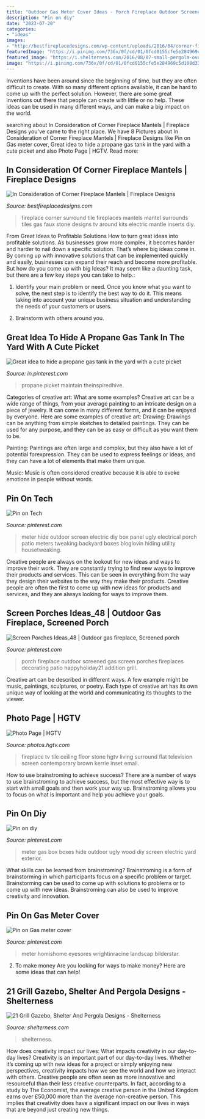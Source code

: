 ```yaml
---
title: "Outdoor Gas Meter Cover Ideas - Porch Fireplace Outdoor Screened Gas Screen Porches Fireplaces Decorating Patio Happyholiday21 Addition Grill"
description: "Pin on diy"
date: "2023-07-20"
categories:
- "ideas"
images:
- "http://bestfireplacedesigns.com/wp-content/uploads/2016/04/corner-fireplace-mantels-and-surrounds.jpg"
featuredImage: "https://i.pinimg.com/736x/0f/cd/01/0fcd0155cfe5e284969c5d108d33ebd6.jpg"
featured_image: "https://i.shelterness.com/2016/08/07-small-pergola-over-the-grill-for-maximum-ventilation-and-to-take-less-space.jpg"
image: "https://i.pinimg.com/736x/0f/cd/01/0fcd0155cfe5e284969c5d108d33ebd6.jpg"
---
```



Inventions have been around since the beginning of time, but they are often difficult to create. With so many different options available, it can be hard to come up with the perfect solution. However, there are some great inventions out there that people can create with little or no help. These ideas can be used in many different ways, and can make a big impact on the world.

	

		
searching about In Consideration of Corner Fireplace Mantels | Fireplace Designs you've came to the right place. We have 8 Pictures about In Consideration of Corner Fireplace Mantels | Fireplace Designs like Pin on Gas meter cover, Great idea to hide a propane gas tank in the yard with a cute picket and also Photo Page | HGTV. Read more:
		
    
## In Consideration Of Corner Fireplace Mantels | Fireplace Designs

<img loading=lazy src="http://bestfireplacedesigns.com/wp-content/uploads/2016/04/corner-fireplace-mantels-and-surrounds.jpg" onerror="this.onerror=null;this.src='https://tse1.mm.bing.net/th?id=OIP.CU5-jKLeSDIBajBroOrGAgHaFj&amp;pid=15.1';" alt="In Consideration of Corner Fireplace Mantels | Fireplace Designs">

_Source: bestfireplacedesigns.com_

>fireplace corner surround tile fireplaces mantels mantel surrounds tiles gas faux stone designs tv around kits electric mantle inserts diy. 

	

From Great Ideas to Profitable Solutions
How to turn great ideas into profitable solutions. As businesses grow more complex, it becomes harder and harder to nail down a specific solution. That’s where big ideas come in. By coming up with innovative solutions that can be implemented quickly and easily, businesses can expand their reach and become more profitable.
But how do you come up with big Ideas? It may seem like a daunting task, but there are a few key steps you can take to help.:

1) Identify your main problem or need. Once you know what you want to solve, the next step is to identify the best way to do it. This means taking into account your unique business situation and understanding the needs of your customers or users.

2) Brainstorm with others around you.

    
## Great Idea To Hide A Propane Gas Tank In The Yard With A Cute Picket

<img loading=lazy src="https://i.pinimg.com/736x/0f/cd/01/0fcd0155cfe5e284969c5d108d33ebd6.jpg" onerror="this.onerror=null;this.src='https://tse3.mm.bing.net/th?id=OIP.aFESEyjByX1uJqj1E6Xz9QHaLH&amp;pid=15.1';" alt="Great idea to hide a propane gas tank in the yard with a cute picket">

_Source: in.pinterest.com_

>propane picket maintain theinspiredhive. 

	

Categories of creative art: What are some examples?
Creative art can be a wide range of things, from your average painting to an intricate design on a piece of jewelry. It can come in many different forms, and it can be enjoyed by everyone. Here are some examples of creative art:
Drawing: Drawings can be anything from simple sketches to detailed paintings. They can be used for any purpose, and they can be as easy or difficult as you want them to be.

Painting: Paintings are often large and complex, but they also have a lot of potential forexpression. They can be used to express feelings or ideas, and they can have a lot of elements that make them unique.

Music: Music is often considered creative because it is able to evoke emotions in people without words.

    
## Pin On Tech

<img loading=lazy src="https://i.pinimg.com/originals/41/ed/23/41ed23edf6a5beed7813d7538baf70a2.jpg" onerror="this.onerror=null;this.src='https://tse4.mm.bing.net/th?id=OIP.-7aNjzYm_ZCwx0usU_pZdQHaLH&amp;pid=15.1';" alt="Pin on Tech">

_Source: pinterest.com_

>meter hide outdoor screen electric diy box panel ugly electrical porch patio meters tweaking backyard boxes bloglovin hiding utility housetweaking. 

	

Creative people are always on the lookout for new ideas and ways to improve their work. They are constantly trying to find new ways to improve their products and services. This can be seen in everything from the way they design their websites to the way they make their products. Creative people are often the first to come up with new ideas for products and services, and they are always looking for ways to improve them.

    
## Screen Porches Ideas_48 | Outdoor Gas Fireplace, Screened Porch

<img loading=lazy src="https://i.pinimg.com/originals/2f/fa/7d/2ffa7d2a667cd11ead0484306b3c1122.jpg" onerror="this.onerror=null;this.src='https://tse3.mm.bing.net/th?id=OIP.aFmk_3DOOp3YLNae91JQVAHaLJ&amp;pid=15.1';" alt="Screen Porches Ideas_48 | Outdoor gas fireplace, Screened porch">

_Source: pinterest.com_

>porch fireplace outdoor screened gas screen porches fireplaces decorating patio happyholiday21 addition grill. 

	

Creative art can be described in different ways. A few example might be music, paintings, sculptures, or poetry. Each type of creative art has its own unique way of looking at the world and communicating its thoughts to the viewer.

    
## Photo Page | HGTV

<img loading=lazy src="http://hgtvhome.sndimg.com/content/dam/images/hgtv/fullset/2012/6/12/3/DP_Kerrie-Kell-Living-Room-Fireplace_s3x4.jpg.rend.hgtvcom.616.822.suffix/1400975959344.jpeg" onerror="this.onerror=null;this.src='https://tse4.mm.bing.net/th?id=OIP.YGvr9efoKqSlGq_aSet9-wHaJ4&amp;pid=15.1';" alt="Photo Page | HGTV">

_Source: photos.hgtv.com_

>fireplace tv tile ceiling floor stone hgtv living surround flat television screen contemporary brown kerrie inset email. 

	

How to use brainstroming to achieve success?
There are a number of ways to use brainstroming to achieve success, but the most effective way is to start with small goals and then work your way up. Brainstroming allows you to focus on what is important and help you achieve your goals.

    
## Pin On Diy

<img loading=lazy src="https://i.pinimg.com/736x/3a/46/1d/3a461dffc703c6bfba1d399fb016b1ab--outdoor-decor-outdoor-spaces.jpg" onerror="this.onerror=null;this.src='https://tse1.mm.bing.net/th?id=OIP.54ajmtOs-C_BxmB1qFpUEwHaJ4&amp;pid=15.1';" alt="Pin on diy">

_Source: pinterest.com_

>meter gas box boxes hide outdoor ugly wood diy screen electric yard exterior. 

	

What skills can be learned from brainstroming?
Brainstroming is a form of brainstorming in which participants focus on a specific problem or target. Brainstorming can be used to come up with solutions to problems or to come up with new ideas. Brainstroming can also be used to improve creativity and innovation.

    
## Pin On Gas Meter Cover

<img loading=lazy src="https://i.pinimg.com/736x/1d/d4/cd/1dd4cd79bc38c9f9ef6335ec78e1c973.jpg" onerror="this.onerror=null;this.src='https://tse1.mm.bing.net/th?id=OIP.gINsSM93FeFxv5fxlQVJ-QHaIW&amp;pid=15.1';" alt="Pin on Gas meter cover">

_Source: pinterest.com_

>meter homishome eyesores wrightinracine landscap bilderstar. 

	

2. To make money
Are you looking for ways to make money? Here are some ideas that can help!

    
## 21 Grill Gazebo, Shelter And Pergola Designs - Shelterness

<img loading=lazy src="https://i.shelterness.com/2016/08/07-small-pergola-over-the-grill-for-maximum-ventilation-and-to-take-less-space.jpg" onerror="this.onerror=null;this.src='https://tse3.mm.bing.net/th?id=OIP.BaY4aqeoGX8MwXNFrbeSCwHaJ4&amp;pid=15.1';" alt="21 Grill Gazebo, Shelter And Pergola Designs - Shelterness">

_Source: shelterness.com_

>shelterness. 

	

How does creativity impact our lives: What impacts creativity in our day-to-day lives?
Creativity is an important part of our day-to-day lives. Whether it’s coming up with new ideas for a project or simply enjoying new perspectives, creativity impacts how we see the world and how we interact with others. Creative people are often seen as more innovative and resourceful than their less creative counterparts. In fact, according to a study by The Economist, the average creative person in the United Kingdom earns over £50,000 more than the average non-creative person. This implies that creativity does have a significant impact on our lives in ways that are beyond just creating new things.

